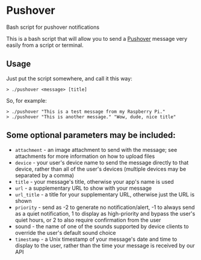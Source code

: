 # Pushover

Bash script for pushover notifications

This is a bash script that will allow you to send a [Pushover](http://pushover.net) message very easily from a script or terminal.

## Usage

Just put the script somewhere, and call it this way:

	> ./pushover <message> [title]

So, for example:

	> ./pushover "This is a test message from my Raspberry Pi."
	> ./pushover "This is another message." "Wow, dude, nice title"
	
## Some optional parameters may be included:
* ```attachment``` - an image attachment to send with the message; see attachments for more information on how to upload files
* ```device``` - your user's device name to send the message directly to that device, rather than all of the user's devices (multiple devices may be separated by a comma)
* ```title``` - your message's title, otherwise your app's name is used
* ```url``` - a supplementary URL to show with your message
* ```url_title``` - a title for your supplementary URL, otherwise just the URL is shown
* ```priority``` - send as -2 to generate no notification/alert, -1 to always send as a quiet notification, 1 to display as high-priority and bypass the user's quiet hours, or 2 to also require confirmation from the user
* sound - the name of one of the sounds supported by device clients to override the user's default sound choice
* ```timestamp``` - a Unix timestamp of your message's date and time to display to the user, rather than the time your message is received by our API

